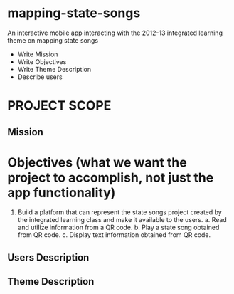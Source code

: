mapping-state-songs
===================

An interactive mobile app interacting with the 2012-13 integrated learning theme on mapping state songs
* Write Mission
* Write Objectives
* Write Theme Description
* Describe users

# PROJECT SCOPE

Mission
----------
# Objectives (what we want the project to accomplish, not just the app functionality)

1. Build a platform that can represent the state songs project created by the integrated learning
   class and make it available to the users.
   a.  Read and utilize information from a QR code.
   b.  Play a state song obtained from QR code.
   c.  Display text information obtained from QR code.

Users Description
------

Theme Description
-----------------
